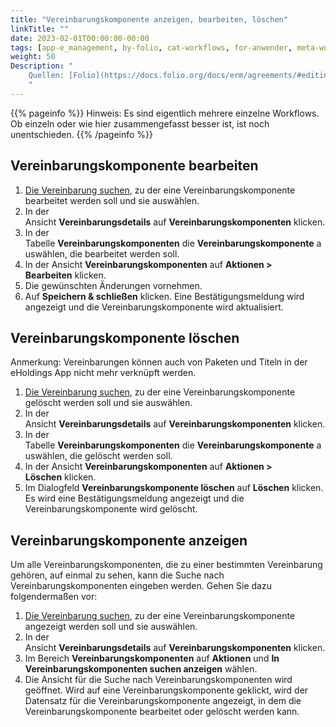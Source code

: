 ```yaml
---
title: "Vereinbarungskomponente anzeigen, bearbeiten, löschen"
linkTitle: ""
date: 2023-02-01T00:00:00-00:00
tags: [app-e_management, by-folio, cat-workflows, for-anwender, meta-workflow_sammlung]
weight: 50
Description: "
    Quellen: [Folio](https://docs.folio.org/docs/erm/agreements/#editing-an-agreement-line) & [GBV](https://info.gbv.de/pages/viewpage.action?pageId=845250585)
    "
---
```


{{% pageinfo %}}
Hinweis: Es sind eigentlich mehrere einzelne Workflows. Ob einzeln oder wie hier zusammengefasst besser ist, ist noch unentschieden.
{{% /pageinfo %}}

## Vereinbarungskomponente bearbeiten

1.  [Die Vereinbarung suchen](https://info.gbv.de/display/FOLIOGBVEXTERN/Folio%3A+Vereinbarung+suchen), zu der eine Vereinbarungskomponente bearbeitet werden soll und sie auswählen.
2.  In der Ansicht **Vereinbarungsdetails** auf **Vereinbarungskomponenten** klicken.
3.  In der Tabelle **Vereinbarungskomponenten** die **Vereinbarungskomponente** auswählen, die bearbeitet werden soll.
4.  In der Ansicht **Vereinbarungskomponenten** auf **Aktionen > Bearbeiten** klicken.
5.  Die gewünschten Änderungen vornehmen.
6.  Auf **Speichern & schließen** klicken. Eine Bestätigungsmeldung wird angezeigt und die Vereinbarungskomponente wird aktualisiert.

## Vereinbarungskomponente löschen

Anmerkung: Vereinbarungen können auch von Paketen und Titeln in der eHoldings App nicht mehr verknüpft werden.

1.  [Die Vereinbarung suchen](https://info.gbv.de/display/FOLIOGBVEXTERN/Folio%3A+Vereinbarung+suchen), zu der eine Vereinbarungskomponente gelöscht werden soll und sie auswählen.
2.  In der Ansicht **Vereinbarungsdetails** auf **Vereinbarungskomponenten** klicken.
3.  In der Tabelle **Vereinbarungskomponenten** die **Vereinbarungskomponente** auswählen, die gelöscht werden soll.
4.  In der Ansicht **Vereinbarungskomponenten** auf **Aktionen > Löschen** klicken.
5.  Im Dialogfeld **Vereinbarungskomponente löschen** auf **Löschen** klicken. Es wird eine Bestätigungsmeldung angezeigt und die Vereinbarungskomponente wird gelöscht.

## Vereinbarungskomponente anzeigen

Um alle Vereinbarungskomponenten, die zu einer bestimmten Vereinbarung gehören, auf einmal zu sehen, kann die Suche nach Vereinbarungskomponenten eingeben werden. Gehen Sie dazu folgendermaßen vor:

1.  [Die Vereinbarung suchen](https://info.gbv.de/display/FOLIOGBVEXTERN/Folio%3A+Vereinbarung+suchen), zu der eine Vereinbarungskomponente angezeigt werden soll und sie auswählen.
2.  In der Ansicht **Vereinbarungsdetails** auf **Vereinbarungskomponenten** klicken.
3.  Im Bereich **Vereinbarungskomponenten** auf **Aktionen** und **In Vereinbarungskomponenten suchen anzeigen** wählen.
4.  Die Ansicht für die Suche nach Vereinbarungskomponenten wird geöffnet. Wird auf eine Vereinbarungskomponente geklickt, wird der Datensatz für die Vereinbarungskomponente angezeigt, in dem die Vereinbarungskomponente bearbeitet oder gelöscht werden kann.
